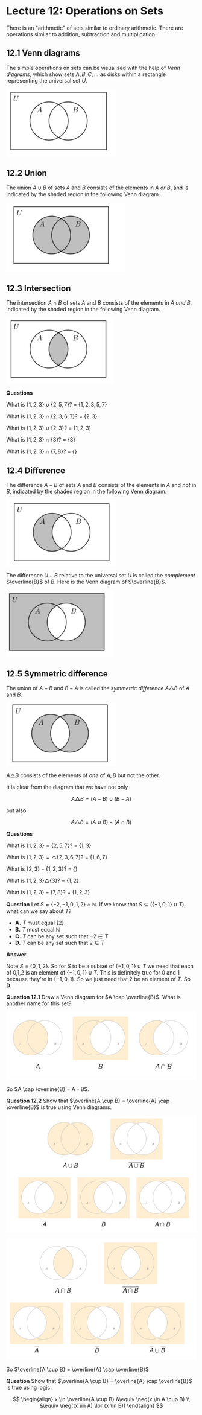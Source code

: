 # Lecture 12: Operations on Sets

There is an "arithmetic" of sets similar to ordinary arithmetic. There are
operations similar to addition, subtraction and multiplication.

## 12.1 Venn diagrams

The simple operations on sets can be visualised with the help of _Venn
diagrams_, which show sets $A,B,C,\dots$ as disks within a rectangle
representing the universal set $U$.

![](images/L12-P3.png)

## 12.2 Union

The union $A \cup B$ of sets $A$ and $B$ consists of the elements in $A$ _or_
$B$, and is indicated by the shaded region in the following Venn diagram.

![](images/L12-P4-1.png)

## 12.3 Intersection

The intersection $A \cap B$ of sets $A$ and $B$ consists of the elements in $A$
_and_ $B$, indicated by the shaded region in the following Venn diagram.

![](images/L12-P4-2.png)

**Questions**

What is $\{1,2,3\} \cup \{2,5,7\}$? = $\{1,2,3,5,7\}$

What is $\{1,2,3\} \cap \{2,3,6,7\}$? = $\{2,3\}$

What is $\{1,2,3\} \cup \{2,3\}$? = $\{1,2,3\}$

What is $\{1,2,3\} \cap \{3\}$? = $\{3\}$

What is $\{1,2,3\} \cap \{7,8\}$? = $\{\}$

## 12.4 Difference

The difference $A - B$ of sets $A$ and $B$ consists of the elements in $A$ and
_not_ in $B$, indicated by the shaded region in the following Venn diagram.

![](images/L12-P6-1.png)

The difference $U - B$ relative to the universal set $U$ is called the
_complement_ $\overline{B}$ of $B$. Here is the Venn diagram of $\overline{B}$.

![](images/L12-P6-2.png)

## 12.5 Symmetric difference

The union of $A-B$ and $B-A$ is called the _symmetric difference_ $A \triangle
B$ of $A$ and $B$.

![](images/L12-P7.png)

$A \triangle B$ consists of the elements of _one_ of $A,B$ but not the other.

It is clear from the diagram that we have not only

$$A \triangle B = (A-B) \cup (B-A)$$

but also

$$A \triangle B = (A \cup B) - (A \cap B)$$

**Questions**

What is $\{1,2,3\} = \{2,5,7\}$? = $\{1,3\}$

What is $\{1,2,3\} = \triangle \{2,3,6,7\}$? = $\{1,6,7\}$

What is $\{2,3\} - \{1,2,3\}$? = $\{\}$

What is $\{1,2,3\} \triangle \{3\}$? = $\{1,2\}$

What is $\{1,2,3\} - \{7,8\}$? = $\{1,2,3\}$

**Question** Let $S = \{-2,-1,0,1,2\} \cap \mathbb{N}$. If we know that $S
\subseteq (\{-1,0,1\} \cup T)$, what can we say about $T$?

- **A.** $T$ must equal $\{2\}$
- **B.** $T$ must equal $\mathbb{N}$
- **C.** $T$ can be any set such that $-2 \in T$
- **D.** $T$ can be any set such that $2 \in T$

**Answer**

Note $S = \{0,1,2\}$. So for $S$ to be a subset of $\{-1,0,1\} \cup T$ we need
that each of 0,1,2 is an element of $\{-1,0,1\} \cup T$. This is definitely true
for 0 and 1 because they're in $\{-1,0,1\}$. So we just need that 2 be an
element of $T$. So **D**.

**Question 12.1** Draw a Venn diagram for $A \cap \overline{B}$. What is another
name for this set?

![](images/L12-P10.png)

So $A \cap \overline{B} = A - B$.

**Question 12.2** Show that $\overline{A \cup B} = \overline{A} \cap
\overline{B}$ is true using Venn diagrams.

![](images/L12-P13.png)

![](images/L12-P14.png)

So $\overline{A \cup B} = \overline{A} \cap \overline{B}$

**Question** Show that $\overline{A \cup B} = \overline{A} \cap \overline{B}$ is
true using logic.

$$
\begin{align}
  x \in \overline{A \cup B} &\equiv \neg(x \in A \cup B) \\
   &\equiv \neg((x \in A) \lor (x \in B))
\end{align}
$$
